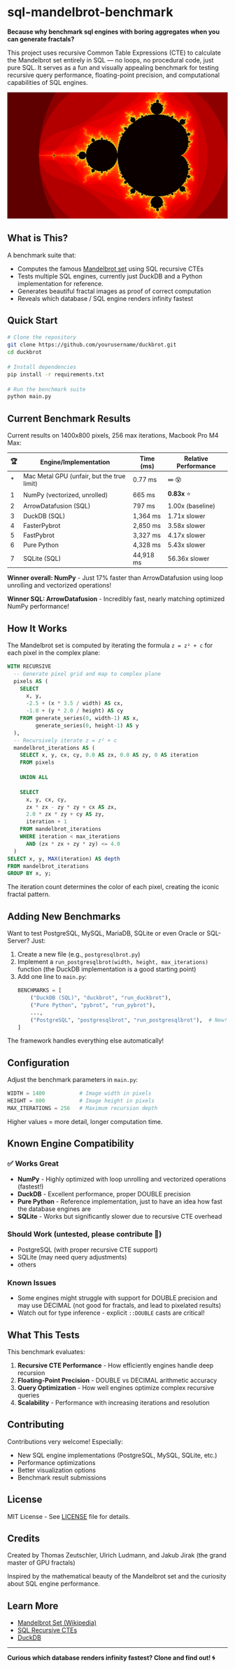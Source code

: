 # sql-mandelbrot-benchmark
**Because why benchmark sql engines with boring aggregates when you can generate fractals?**

This project uses recursive Common Table Expressions (CTE) to calculate the Mandelbrot set entirely 
in SQL — no loops, no procedural code, just pure SQL. It serves as a fun and visually appealing benchmark 
for testing recursive query performance, floating-point precision, and computational capabilities of SQL engines.

![Mandelbrot Set](images/duckbrot.png)

## What is This?

A benchmark suite that:
- Computes the famous [Mandelbrot set](https://en.wikipedia.org/wiki/Mandelbrot_set) using SQL recursive CTEs
- Tests multiple SQL engines, currently just DuckDB and a Python implementation for reference.
- Generates beautiful fractal images as proof of correct computation
- Reveals which database / SQL engine renders infinity fastest

## Quick Start

```bash
# Clone the repository
git clone https://github.com/yourusername/duckbrot.git
cd duckbrot

# Install dependencies
pip install -r requirements.txt

# Run the benchmark suite
python main.py
```

## Current Benchmark Results

Current results on 1400x800 pixels, 256 max iterations, Macbook Pro M4 Max:

| 🏆 | Engine/Implementation                      | Time (ms) | Relative Performance |
|----|--------------------------------------------|-----------|----------------------|
| *  | Mac Metal GPU (unfair, but the true limit) | 0.77 ms   | ∞ 😵                 |
| 1  | NumPy (vectorized, unrolled)               | 665 ms    | **0.83x** ⭐          |
| 2  | ArrowDatafusion (SQL)                      | 797 ms    | 1.00x (baseline)     |
| 3  | DuckDB (SQL)                               | 1,364 ms  | 1.71x slower         |
| 4  | FasterPybrot                               | 2,850 ms  | 3.58x slower         |
| 5  | FastPybrot                                 | 3,327 ms  | 4.17x slower         |
| 6  | Pure Python                                | 4,328 ms  | 5.43x slower         |
| 7  | SQLite (SQL)                               | 44,918 ms | 56.36x slower        |

**Winner overall: NumPy** - Just 17% faster than ArrowDatafusion using loop unrolling and vectorized operations!

**Winner SQL: ArrowDatafusion** - Incredibly fast, nearly matching optimized NumPy performance!

## How It Works

The Mandelbrot set is computed by iterating the formula `z = z² + c` for each pixel in the complex plane:

```sql
WITH RECURSIVE
  -- Generate pixel grid and map to complex plane
  pixels AS (
    SELECT
      x, y,
      -2.5 + (x * 3.5 / width) AS cx,
      -1.0 + (y * 2.0 / height) AS cy
    FROM generate_series(0, width-1) AS x,
         generate_series(0, height-1) AS y
  ),
  -- Recursively iterate z = z² + c
  mandelbrot_iterations AS (
    SELECT x, y, cx, cy, 0.0 AS zx, 0.0 AS zy, 0 AS iteration
    FROM pixels

    UNION ALL

    SELECT
      x, y, cx, cy,
      zx * zx - zy * zy + cx AS zx,
      2.0 * zx * zy + cy AS zy,
      iteration + 1
    FROM mandelbrot_iterations
    WHERE iteration < max_iterations
      AND (zx * zx + zy * zy) <= 4.0
  )
SELECT x, y, MAX(iteration) AS depth
FROM mandelbrot_iterations
GROUP BY x, y;
```

The iteration count determines the color of each pixel, creating the iconic fractal pattern.

## Adding New Benchmarks

Want to test PostgreSQL, MySQL, MariaDB, SQLite or even Oracle or SQL-Server? Just:

1. Create a new file (e.g., `postgresqlbrot.py`)
2. Implement a `run_postgresqlbrot(width, height, max_iterations)` function (the DuckDB implementation is a good starting point)
3. Add one line to `main.py`:
   ```python
   BENCHMARKS = [
       ("DuckDB (SQL)", "duckbrot", "run_duckbrot"),
       ("Pure Python", "pybrot", "run_pybrot"),
       ..., 
       ("PostgreSQL", "postgresqlbrot", "run_postgresqlbrot"),  # New!
   ]
   ```

The framework handles everything else automatically!

## Configuration

Adjust the benchmark parameters in `main.py`:

```python
WIDTH = 1400           # Image width in pixels
HEIGHT = 800           # Image height in pixels
MAX_ITERATIONS = 256   # Maximum recursion depth
```

Higher values = more detail, longer computation time.

## Known Engine Compatibility

### ✅ Works Great
- **NumPy** - Highly optimized with loop unrolling and vectorized operations (fastest!)
- **DuckDB** - Excellent performance, proper DOUBLE precision
- **Pure Python** - Reference implementation, just to have an idea how fast the database engines are
- **SQLite** - Works but significantly slower due to recursive CTE overhead

### Should Work (untested, please contribute 🤙)
- PostgreSQL (with proper recursive CTE support)
- SQLite (may need query adjustments)
- others 

### Known Issues
- Some engines might struggle with support for DOUBLE precision and may use DECIMAL (not good for fractals, and lead to pixelated results)
- Watch out for type inference - explicit `::DOUBLE` casts are critical!

## What This Tests

This benchmark evaluates:
1. **Recursive CTE Performance** - How efficiently engines handle deep recursion
2. **Floating-Point Precision** - DOUBLE vs DECIMAL arithmetic accuracy
3. **Query Optimization** - How well engines optimize complex recursive queries
4. **Scalability** - Performance with increasing iterations and resolution

## Contributing

Contributions very welcome! Especially:
- New SQL engine implementations (PostgreSQL, MySQL, SQLite, etc.)
- Performance optimizations
- Better visualization options
- Benchmark result submissions

## License

MIT License - See [LICENSE](LICENSE) file for details.

## Credits

Created by Thomas Zeutschler, Ulrich Ludmann, and Jakub Jirak (the grand master of GPU fractals)

Inspired by the mathematical beauty of the Mandelbrot set and the curiosity about SQL engine performance.

## Learn More

- [Mandelbrot Set (Wikipedia)](https://en.wikipedia.org/wiki/Mandelbrot_set)
- [SQL Recursive CTEs](https://en.wikipedia.org/wiki/Hierarchical_and_recursive_queries_in_SQL)
- [DuckDB](https://duckdb.org/)

---

**Curious which database renders infinity fastest? Clone and find out! 🌀**
